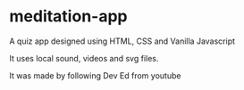 # meditation-app
A quiz app designed using HTML, CSS and Vanilla Javascript

It uses local sound, videos and svg files.

It was made by following Dev Ed from youtube
